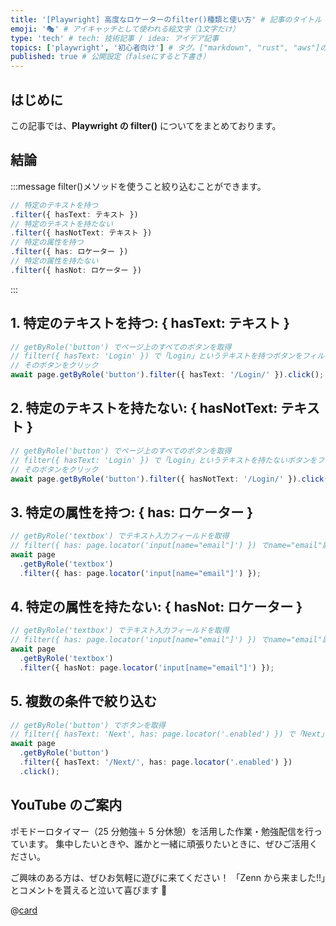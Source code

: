 ```yaml
---
title: '[Playwright] 高度なロケーターのfilter()種類と使い方' # 記事のタイトル
emoji: '🎭' # アイキャッチとして使われる絵文字（1文字だけ）
type: 'tech' # tech: 技術記事 / idea: アイデア記事
topics: ['playwright', '初心者向け'] # タグ。["markdown", "rust", "aws"]のように指定する
published: true # 公開設定（falseにすると下書き）
---
```


## はじめに

この記事では、**Playwright の filter()** についてをまとめております。

## 結論

:::message
filter()メソッドを使うこと絞り込むことができます。

```ts
// 特定のテキストを持つ
.filter({ hasText: テキスト })
// 特定のテキストを持たない
.filter({ hasNotText: テキスト })
// 特定の属性を持つ
.filter({ has: ロケーター })
// 特定の属性を持たない
.filter({ hasNot: ロケーター })
```

:::

## 1. 特定のテキストを持つ: { hasText: テキスト }

```ts
// getByRole('button') でページ上のすべてのボタンを取得
// filter({ hasText: 'Login' }) で「Login」というテキストを持つボタンをフィルタリング
// そのボタンをクリック
await page.getByRole('button').filter({ hasText: '/Login/' }).click();
```

## 2. 特定のテキストを持たない: { hasNotText: テキスト }

```ts
// getByRole('button') でページ上のすべてのボタンを取得
// filter({ hasText: 'Login' }) で「Login」というテキストを持たないボタンをフィルタリング
// そのボタンをクリック
await page.getByRole('button').filter({ hasNotText: '/Login/' }).click();
```

## 3. 特定の属性を持つ: { has: ロケーター }

```ts
// getByRole('textbox') でテキスト入力フィールドを取得
// filter({ has: page.locator('input[name="email"]') }) でname="email"属性を持つ入力フィールドをフィルタリング
await page
  .getByRole('textbox')
  .filter({ has: page.locator('input[name="email"]') });
```

## 4. 特定の属性を持たない: { hasNot: ロケーター }

```ts
// getByRole('textbox') でテキスト入力フィールドを取得
// filter({ has: page.locator('input[name="email"]') }) でname="email"属性を持たない入力フィールドをフィルタリング
await page
  .getByRole('textbox')
  .filter({ hasNot: page.locator('input[name="email"]') });
```

## 5. 複数の条件で絞り込む

```ts
// getByRole('button') でボタンを取得
// filter({ hasText: 'Next', has: page.locator('.enabled') }) で「Next」というテキストを持ち、かつクラス名が.enabledのボタンを絞り込む
await page
  .getByRole('button')
  .filter({ hasText: '/Next/', has: page.locator('.enabled') })
  .click();
```

## YouTube のご案内

ポモドーロタイマー（25 分勉強＋ 5 分休憩）を活用した作業・勉強配信を行っています。
集中したいときや、誰かと一緒に頑張りたいときに、ぜひご活用ください。

ご興味のある方は、ぜひお気軽に遊びに来てください！
「Zenn から来ました!!」とコメントを貰えると泣いて喜びます 🤣

@[card](https://www.youtube.com/@aew2sbee)

